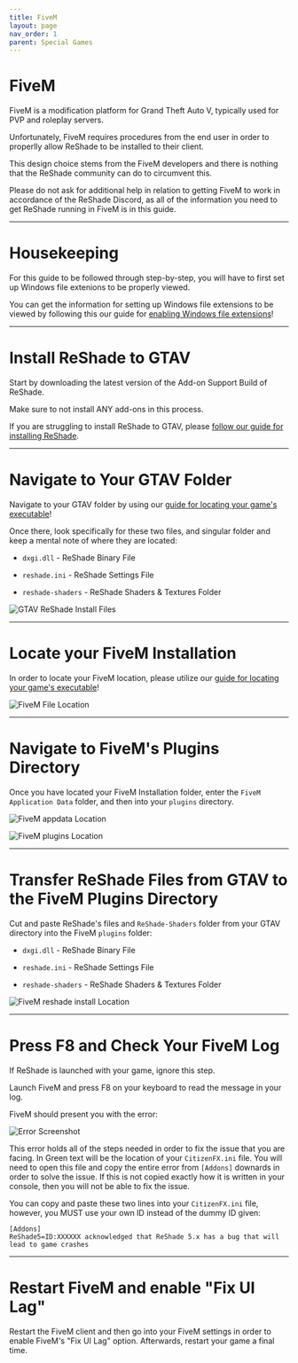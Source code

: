 ```yaml
---
title: FiveM
layout: page
nav_order: 1
parent: Special Games
---
```


# FiveM

FiveM is a modification platform for Grand Theft Auto V, typically used for PVP and roleplay servers. 

Unfortunately, FiveM requires procedures from the end user in order to properlly allow ReShade to be installed to their client.

This design choice stems from the FiveM developers and there is nothing that the ReShade community can do to circumvent this. 

Please do not ask for additional help in relation to getting FiveM to work in accordance of the ReShade Discord, as all of the information you need to get ReShade running in FiveM is in this guide.

---

# Housekeeping

For this guide to be followed through step-by-step, you will have to first set up Windows file extenions to be properly viewed.

You can get the information for setting up Windows file extensions to be viewed by following this our guide for [enabling Windows file extensions](https://guides.martysmods.com/docs/additional-guides/enabling-windows-file-extensions/)!

---

# Install ReShade to GTAV

Start by downloading the latest version of the Add-on Support Build of ReShade.

Make sure to not install ANY add-ons in this process.

If you are struggling to install ReShade to GTAV, please [follow our guide for installing ReShade](https://guides.martysmods.com/docs/reshade/downloading-and-installing/).

---

# Navigate to Your GTAV Folder

Navigate to your GTAV folder by using our [guide for locating your game's executable](https://guides.martysmods.com/docs/additional-guides/finding-your-game-executable-and-directory/)!

Once there, look specifically for these two files, and singular folder and keep a mental note of where they are located:

* `dxgi.dll` - ReShade Binary File

* `reshade.ini` - ReShade Settings File

* `reshade-shaders` - ReShade Shaders & Textures Folder

![GTAV ReShade Install Files](../images/fivem/gtav-reshade-install-files.png)

---

# Locate your FiveM Installation

In order to locate your FiveM location, please utilize our [guide for locating your game's executable](https://guides.martysmods.com/docs/additional-guides/finding-your-game-executable-and-directory/)!

![FiveM File Location](../images/fivem/fivem-file-location.png)

---

# Navigate to FiveM's Plugins Directory

Once you have located your FiveM Installation folder, enter the `FiveM Application Data` folder, and then into your `plugins` directory.

![FiveM appdata Location](../images/fivem/fivem-appdata-location.png)

![FiveM plugins Location](../images/fivem/fivem-plugins-location.png)

---

# Transfer ReShade Files from GTAV to the FiveM Plugins Directory

Cut and paste ReShade's files and `ReShade-Shaders` folder from your GTAV directory into the FiveM `plugins` folder:

* `dxgi.dll` - ReShade Binary File

* `reshade.ini` - ReShade Settings File

* `reshade-shaders` - ReShade Shaders & Textures Folder

![FiveM reshade install Location](../images/fivem/fivem-reshade-install-location.png)

---

# Press F8 and Check Your FiveM Log

If ReShade is launched with your game, ignore this step.

Launch FiveM and press F8 on your keyboard to read the message in your log.

FiveM should present you with the error:

![Error Screenshot](../images/fivem/fivem_reshade5_bs.png)

This error holds all of the steps needed in order to fix the issue that you are facing. In Green text will be the location of your `CitizenFX.ini` file. You will need to open this file and copy the entire error from `[Addons]` downards in order to solve the issue. If this is not copied exactly how it is written in your console, then you will not be able to fix the issue.

You can copy and paste these two lines into your `CitizenFX.ini` file, however, you MUST use your own ID instead of the dummy ID given:

```
[Addons]
ReShade5=ID:XXXXXX acknowledged that ReShade 5.x has a bug that will lead to game crashes
```

---

# Restart FiveM and enable "Fix UI Lag"

Restart the FiveM client and then go into your FiveM settings in order to enable FiveM's "Fix UI Lag" option. Afterwards, restart your game a final time.